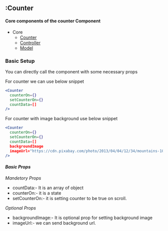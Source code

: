 ## :Counter

#### Core components of the counter Component

- Core
  - [Counter](/src/components/Counter/index.jsx)
  - [Controller](/src/components/Counter/counter.controller.js)
  - [Model](/src/components/Counter/counter.model.js)

### Basic Setup

You can directly call the component with some necessary props

For counter we can use below snippet

```jsx
<Counter
  counterOn={}
  setCounterOn={}
  countData=[]
/>
```

For counter with image background use below snippet

```jsx
<Counter
  counterOn={}
  setCounterOn={}
  countData=[]
  backgroundImage
  imageUrl="https://cdn.pixabay.com/photo/2013/04/04/12/34/mountains-100367_1280.jpg"
/>
```

#### **_Basic Props_**

_*Mandetory Props*_

- countData:- It is an array of object
- counterOn:- it is a state
- setCounterOn:- it is setting counter to be true on scroll.

_*Optional Props*_

- backgroundImage:- It is optional prop for setting background image
- imageUrl:- we can send background url.
